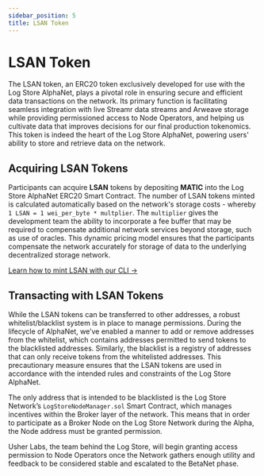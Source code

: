 ```yaml
---
sidebar_position: 5
title: LSAN Token
---
```


# LSAN Token

The LSAN token, an ERC20 token exclusively developed for use with the Log Store AlphaNet, plays a pivotal role in ensuring secure and efficient data transactions on the network. Its primary function is facilitating seamless integration with live Streamr data streams and Arweave storage while providing permissioned access to Node Operators, and helping us cultivate data that improves decisions for our final production tokenomics. This token is indeed the heart of the Log Store AlphaNet, powering users' ability to store and retrieve data on the network.

## Acquiring LSAN Tokens

Participants can acquire **LSAN** tokens by depositing **MATIC** into the Log Store AlphaNet ERC20 Smart Contract. The number of LSAN tokens minted is calculated automatically based on the network's storage costs - whereby `1 LSAN = 1 wei_per_byte * multplier`. The `multiplier` gives the development team the ability to incorporate a fee buffer that may be required to compensate additional network services beyond storage, such as use of oracles.
This dynamic pricing model ensures that the participants compensate the network accurately for storage of data to the underlying decentralized storage network.

[Learn how to mint LSAN with our CLI →](../cli/getting-started.md)

## Transacting with LSAN Tokens

While the LSAN tokens can be transferred to other addresses, a robust whitelist/blacklist system is in place to manage permissions. During the lifecycle of AlphaNet, we’ve enabled a manner to add or remove addresses from the whitelist, which contains addresses permitted to send tokens to the blacklisted addresses. Similarly, the blacklist is a registry of addresses that can only receive tokens from the whitelisted addresses. This precautionary measure ensures that the LSAN tokens are used in accordance with the intended rules and constraints of the Log Store AlphaNet.

The only address that is intended to be blacklisted is the Log Store Network’s `LogStoreNodeManager.sol` Smart Contract, which manages incentives within the Broker layer of the network. This means that in order to participate as a Broker Node on the Log Store Network during the Alpha, the Node address must be granted permission.

Usher Labs, the team behind the Log Store, will begin granting access permission to Node Operators once the Network gathers enough utility and feedback to be considered stable and escalated to the BetaNet phase.
